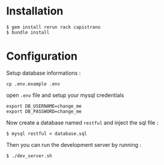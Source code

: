 # Installation

```
$ gem install rerun rack capistrano
$ bundle install
```

# Configuration

Setup database informations :

```
cp .env.example .env
```

open `.env` file and setup your mysql credentials

```
export DB_USERNAME=change_me
export DB_PASSWORD=change_me
```

Now create a database named `restful` and inject the sql file :

```
$ mysql restful < database.sql
```

Then you can run the development server by running :

```
$ ./dev_server.sh
```
